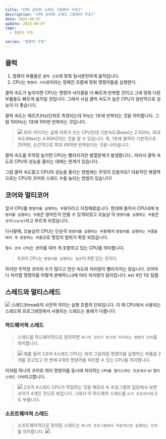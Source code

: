 ```yaml
---
title: "CPU 코어와 스레드 [컴퓨터 구조]"
description: "CPU 코어와 스레드 [컴퓨터 구조]"
date: 2022-08-07
update: 2023-08-07
tags:
  - 컴퓨터 구조

series: "컴퓨터 구조"
---
```



## 클럭
1. 컴퓨터 부품들은 `클럭 신호`에 맞춰 일사분란하게 움직입니다.
2. CPU는 `명령어 사이클`이라는 정해진 흐름에 맞춰 명령어들을 실행한다.

클럭 속도가 높아지면 CPU는 명령어 사이클을 더 빠르게 반복할 것이고 그에 맞춰 다른 부품들도 빠르게 움직일 것입니다.
그래서 사실 클럭 속도가 높은 CPU가 일반적으로 성능이 더 좋습니다.

클럭 속도는 헤르츠(Hz)단위로 측정되는데 1Hz는 1초에 반복되는 것을 의미합니다. 
그럼 100Hz는 1초에 100번 반복되는 것입니다.

>![](https://velog.velcdn.com/images/97gkswn/post/8dcccde9-5a9a-4ea0-9a8a-5c1d773835f6/image.png)
위의 이미지는 실제 저희가 쓰는 CPU인데 기본속도(Base)는 2.5GHz,
최대속도(Max)는 4.9GHZ라는 것을 알 수 있습니다.
즉, 1초에 클럭이 기본적으로 25억번, 순간적으로 최대 49억번 반복된다는 것을 나타냅니다.

클럭 속도를 무작정 높이면 CPU는 빨라지지만 발열문제가 발생합니다..
따라서 클럭 속도로 CPU의 성능을 올리는 데에는 한계가 있습니다.

그럼 클럭 속도말고 CPU의 성능을 올리는 방법에는 무엇이 있을까요?
대표적인 해결책으로는 CPU의 코어와 스레드 수를 늘리는 방법이 있습니다!

## 코어와 멀티코어

앞서 CPU를 `명령어를 실행하는 부품`이라고 지칭해왔습니다.
현대에 들어서 CPU내에 `명령어를 실행하는 부품`은 얼마든지 만들 수 있게되었고 오늘날 이 `명령어를 실행하는 부품`은 `코어(core)`라고 부르게 되었습니다.

다시말해, 오늘날의 CPU는 단순히 `명령어를 실행하는 부품`에서 `명령어를 실행하는 부품을 여러 개 포함하는 부품`으로 명칭의 범위가 확장 되었습니다.

`멀티 코어 CPU`는 코어를 여러 개 포함하고 있는 CPU를 의미합니다.

>8코어 CPU는 `명령어를 실행하는 일꾼`이 8명 있는 것이다.

하지만 무작정 코어의 수가 많다고 연산 속도와 처리량이 빨라지지는 않습니다.
코어마다 처리할 명령어를 어떻게 분배하느냐에 따라 처리량이 달라집니다.
ex) 4인 1조 팀플

## 스레드와 멀티스레드
>
![](https://velog.velcdn.com/images/97gkswn/post/ba0f640b-5f0d-4a83-9c7e-18fe87e428f3/image.png)
스레드(thread)의 사전적 의미는 실행 흐름의 단위입니다.
이 때 CPU에서 사용되는 스레드와 프로그래밍에서 사용되는 스레드는 용례가 다릅니다.

### 하드웨어적 스레드
>스레드를 하드웨어적으로 정의하면 `하나의 코어가 동시에 처리하는 명령어 단위`를 의미합니다.

>![](https://velog.velcdn.com/images/97gkswn/post/f3665921-517e-4bc6-bafc-3dcf4cb38287/image.png)
예를 들어 2코어 4스레드 CPU는 위의 그림처럼 명령어를 실행하는 부품을 2개를 갖고있고 한 번에 4개의 명령어를 처리할 수 있는 CPU를 의미합니다.

이처럼 하나의 코어로 여러 명령어를 동시에 처리하는 `CPU를 멀티스레드 프로세서` or `멀티 스레드 CPU`라고합니다.

>![](https://velog.velcdn.com/images/97gkswn/post/1b7a749b-cf79-4fff-ae20-13943080ffe4/image.png)
2코어 4스레드 CPU가 작업하는 것을 메모리 속 프로그램의 입장에서 보면 코어가 4개인 것으로 보입니다. 그래서 이 하드웨어 스레드를 `논리 프로세서`라고도 부릅니다. 


### 소프트웨어적 스레드
> 소프트웨어적으로 정의된 스레드는 `하나의 프로그램에서 독립적으로 실행되는 단위`를 의미합니다. 
![](https://velog.velcdn.com/images/97gkswn/post/afb56f0f-e04c-45c7-ba70-4b4c13e0fa0d/image.png)





